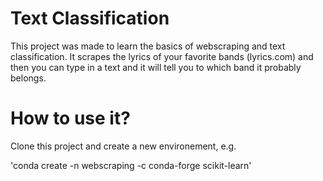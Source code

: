 # Text Classification

This project was made to learn the basics of webscraping and text classification. It scrapes the lyrics of your favorite bands (lyrics.com) and then you can type in a text and it will tell you to which band it probably belongs.

# How to use it?

Clone this project and create a new environement, e.g.

'conda create -n webscraping -c conda-forge scikit-learn'
